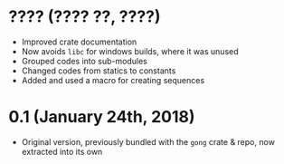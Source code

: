 # ???? (???? ??, ????)

 * Improved crate documentation
 * Now avoids `libc` for windows builds, where it was unused
 * Grouped codes into sub-modules
 * Changed codes from statics to constants
 * Added and used a macro for creating sequences

# 0.1 (January 24th, 2018)

 * Original version, previously bundled with the `gong` crate & repo, now extracted into its own

